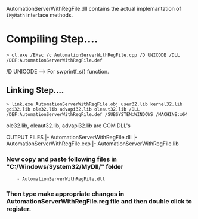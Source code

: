 AutomationServerWithRegFile.dll contains the actual implemantation of `IMyMath` interface methods.


# Compiling Step....

	> cl.exe /EHsc /c AutomationServerWithRegFile.cpp /D UNICODE /DLL /DEF:AutomationServerWithRegFile.def

/D  UNICODE ==> For swprintf_s() function.


## Linking Step....

	> link.exe AutomationServerWithRegFile.obj user32.lib kernel32.lib gdi32.lib ole32.lib advapi32.lib oleaut32.lib /DLL /DEF:AutomationServerWithRegFile.def /SUBSYSTEM:WINDOWS /MACHINE:x64


ole32.lib, oleaut32.lib, advapi32.lib are COM DLL's



OUTPUT FILES
	|- AutomationServerWithRegFile.dll
	|- AutomationServerWithRegFile.exp
	|- AutomationServerWithRegFile.lib

	
### Now copy and paste following files in "C:/Windows/System32/MyDll/" folder 
	
		- AutomationServerWithRegFile.dll

### Then type make appropriate changes in AutomationServerWithRegFile.reg file and then double click to register.
